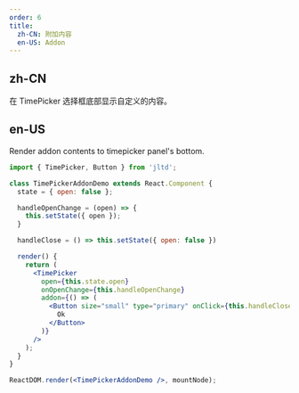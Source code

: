 ```yaml
---
order: 6
title:
  zh-CN: 附加内容
  en-US: Addon
---
```


## zh-CN

在 TimePicker 选择框底部显示自定义的内容。

## en-US

Render addon contents to timepicker panel's bottom.

````jsx
import { TimePicker, Button } from 'jltd';

class TimePickerAddonDemo extends React.Component {
  state = { open: false };

  handleOpenChange = (open) => {
    this.setState({ open });
  }

  handleClose = () => this.setState({ open: false })

  render() {
    return (
      <TimePicker
        open={this.state.open}
        onOpenChange={this.handleOpenChange}
        addon={() => (
          <Button size="small" type="primary" onClick={this.handleClose}>
            Ok
          </Button>
        )}
      />
    );
  }
}

ReactDOM.render(<TimePickerAddonDemo />, mountNode);
````
